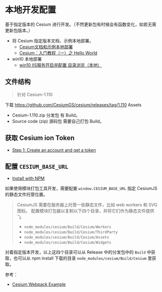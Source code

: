 
# 本地开发配置

基于指定版本的 Cesium 进行开发。（不然更新包有时候会有函数变化，如若无需更新包版本。）

- 将 Cesium 指定版本文档、示例本地部署。
	- [Cesium文档和示例本地部署](https://zhuanlan.zhihu.com/p/558817178) 
	- [Cesium：入门教程（一）之 Hello World](http://t.csdnimg.cn/qdRpk) 
- win10 本地部署
	- [win10 IIS服务开启并配置 目录浏览（本地）](https://blog.csdn.net/wqssh21/article/details/106223557) 


## 文件结构

> 针对 Cesium-1.110

下载 https://github.com/CesiumGS/cesium/releases/tag/1.110
Assets
- Cesium-1.110.zip  分发包  有 Build。
- Source code (zip) 源码包  需要自己打包 Build。

## 获取 Cesium ion Token

- [Step 1: Create an account and get a token](https://cesium.com/learn/cesiumjs-learn/cesiumjs-quickstart/#step-1-create-an-account-and-get-a-token) 


## 配置 `CESIUM_BASE_URL`

- [Install with NPM](https://cesium.com/learn/cesiumjs-learn/cesiumjs-quickstart/#install-with-npm) 

如果使用模块打包工具开发，需要配置 `window.CESIUM_BASE_URL` 指定 CesiumJS 的静态文件托管位置。
> CesiumJS 需要在服务器上托管一些静态文件，比如 web workers 和 SVG 图标。
> 配置模块打包器以复制以下四个目录，并将它们作为静态文件提供⤵
> - `node_modules/cesium/Build/Cesium/Workers`
> - `node_modules/cesium/Build/Cesium/ThirdParty`
> - `node_modules/cesium/Build/Cesium/Assets`
> - `node_modules/cesium/Build/Cesium/Widgets`

对着指定版本开发，以上这四个目录可以从 Release 中的分发包中的 `Build` 中获取，也可以从 npm install 下载的目录 `node_modules/cesium/Build/Cesium` 里获取。

参考：
- [Cesium Webpack Example](https://github.com/CesiumGS/cesium-webpack-example#cesium-webpack-example) 
